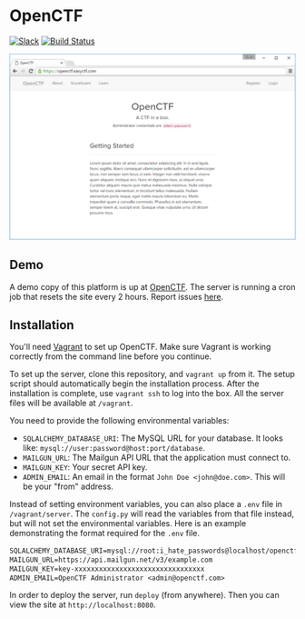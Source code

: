 OpenCTF
======

[![Slack](http://slack.easyctf.com/badge.svg)](http://slack.easyctf.com)
[![Build Status](https://travis-ci.org/EasyCTF/OpenCTF.svg?branch=master)](https://travis-ci.org/EasyCTF/OpenCTF)

[![Online Demo](docs/screenshot1.png)](https://openctf.easyctf.com/)

Demo
------

A demo copy of this platform is up at [OpenCTF](https://openctf.easyctf.com/). The server is running a cron job that resets the site every 2 hours. Report issues [here](https://github.com/EasyCTF/OpenCTF/issues).

Installation
------

You'll need [Vagrant](https://www.vagrantup.com/) to set up OpenCTF. Make sure Vagrant is working correctly from the command line before you continue.

To set up the server, clone this repository, and `vagrant up` from it. The setup script should automatically begin the installation process. After the installation is complete, use `vagrant ssh` to log into the box. All the server files will be available at `/vagrant`.

You need to provide the following environmental variables:

  - `SQLALCHEMY_DATABASE_URI`: The MySQL URL for your database. It looks like: `mysql://user:password@host:port/database`.
  - `MAILGUN_URL`: The Mailgun API URL that the application must connect to.
  - `MAILGUN_KEY`: Your secret API key.
  - `ADMIN_EMAIL`: An email in the format `John Doe <john@doe.com>`. This will be your "from" address.

Instead of setting environment variables, you can also place a `.env` file in `/vagrant/server`. The `config.py` will read the variables from that file instead, but will not set the environmental variables. Here is an example demonstrating the format required for the `.env` file.

    SQLALCHEMY_DATABASE_URI=mysql://root:i_hate_passwords@localhost/openctf
    MAILGUN_URL=https://api.mailgun.net/v3/example.com
    MAILGUN_KEY=key-xxxxxxxxxxxxxxxxxxxxxxxxxxxxxxxx
    ADMIN_EMAIL=OpenCTF Administrator <admin@openctf.com>

In order to deploy the server, run `deploy` (from anywhere). Then you can view the site at `http://localhost:8080`.
